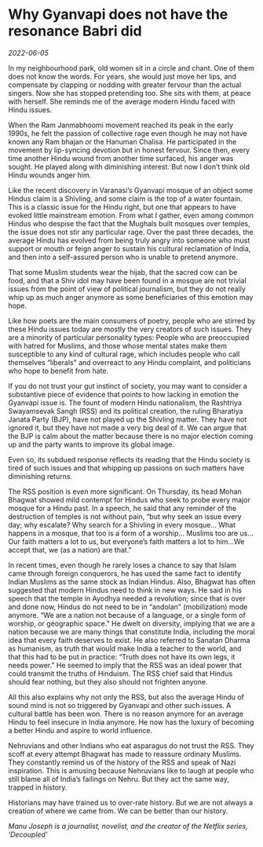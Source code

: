 # Why Gyanvapi does not have the resonance Babri did

*2022-06-05*

In my neighbourhood park, old women sit in a circle and chant. One of
them does not know the words. For years, she would just move her lips,
and compensate by clapping or nodding with greater fervour than the
actual singers. Now she has stopped pretending too. She sits with them,
at peace with herself. She reminds me of the average modern Hindu faced
with Hindu issues.

When the Ram Janmabhoomi movement reached its peak in the early 1990s,
he felt the passion of collective rage even though he may not have known
any Ram bhajan or the Hanuman Chalisa. He participated in the movement
by lip-syncing devotion but in honest fervour. Since then, every time
another Hindu wound from another time surfaced, his anger was sought. He
played along with diminishing interest. But now I don’t think old Hindu
wounds anger him.

Like the recent discovery in Varanasi’s Gyanvapi mosque of an object
some Hindus claim is a Shivling, and some claim is the top of a water
fountain. This is a classic issue for the Hindu right, but one that
appears to have evoked little mainstream emotion. From what I gather,
even among common Hindus who despise the fact that the Mughals built
mosques over temples, the issue does not stir any particular rage. Over
the past three decades, the average Hindu has evolved from being truly
angry into someone who must support or mouth or feign anger to sustain
his cultural reclamation of India, and then into a self-assured person
who is unable to pretend anymore.

That some Muslim students wear the hijab, that the sacred cow can be
food, and that a Shiv idol may have been found in a mosque are not
trivial issues from the point of view of political journalism, but they
do not really whip up as much anger anymore as some beneficiaries of
this emotion may hope.

Like how poets are the main consumers of poetry, people who are stirred
by these Hindu issues today are mostly the very creators of such issues.
They are a minority of particular personality types: People who are
preoccupied with hatred for Muslims, and those whose mental states make
them susceptible to any kind of cultural rage, which includes people who
call themselves “liberals" and overreact to any Hindu complaint, and
politicians who hope to benefit from hate.

If you do not trust your gut instinct of society, you may want to
consider a substantive piece of evidence that points to how lacking in
emotion the Gyanvapi issue is. The fount of modern Hindu nationalism,
the Rashtriya Swayamsevak Sangh (RSS) and its political creation, the
ruling Bharatiya Janata Party (BJP), have not played up the Shivling
matter. They have not ignored it, but they have not made a very big deal
of it. We can argue that the BJP is calm about the matter because there
is no major election coming up and the party wants to improve its global
image.

Even so, its subdued response reflects its reading that the Hindu
society is tired of such issues and that whipping up passions on such
matters have diminishing returns.

The RSS position is even more significant. On Thursday, its head Mohan
Bhagwat showed mild contempt for Hindus who seek to probe every major
mosque for a Hindu past. In a speech, he said that any reminder of the
destruction of temples is not without pain, “but why seek an issue every
day; why escalate? Why search for a Shivling in every mosque… What
happens in a mosque, that too is a form of a worship… Muslims too are
us… Our faith matters a lot to us, but everyone’s faith matters a lot to
him…We accept that, we (as a nation) are that."

In recent times, even though he rarely loses a chance to say that Islam
came through foreign conquerors, he has used the same fact to identify
Indian Muslims as the same stock as Indian Hindus. Also, Bhagwat has
often suggested that modern Hindus need to think in new ways. He said in
his speech that the temple in Ayodhya needed a revolution; since that is
over and done now, Hindus do not need to be in “andolan" (mobilization)
mode anymore. “We are a nation not because of a language, or a single
form of worship, or geographic space." He dwelt on diversity, implying
that we are a nation because we are many things that constitute India,
including the moral idea that every faith deserves to exist. He also
referred to Sanatan Dharma as humanism, as truth that would make India a
teacher to the world, and that this had to be put in practice: “Truth
does not have its own legs, it needs power." He seemed to imply that the
RSS was an ideal power that could transmit the truths of Hinduism. The
RSS chief said that Hindus should fear nothing, but they also should not
frighten anyone.

All this also explains why not only the RSS, but also the average Hindu
of sound mind is not so triggered by Gyanvapi and other such issues. A
cultural battle has been won. There is no reason anymore for an average
Hindu to feel insecure in India anymore. He now has the luxury of
becoming a better Hindu and aspire to world influence.

Nehruvians and other Indians who eat asparagus do not trust the RSS.
They scoff at every attempt Bhagwat has made to reassure ordinary
Muslims. They constantly remind us of the history of the RSS and speak
of Nazi inspiration. This is amusing because Nehruvians like to laugh at
people who still blame all of India’s failings on Nehru. But they act
the same way, trapped in history.

Historians may have trained us to over-rate history. But we are not
always a creation of where we came from. We can be better than our
history.

*Manu Joseph is a journalist, novelist, and the creator of the Netflix
series, ‘Decoupled’*
